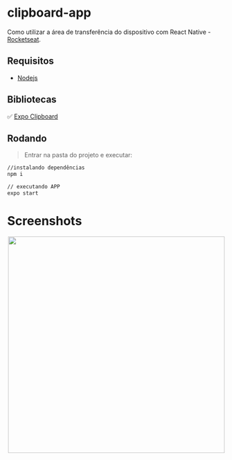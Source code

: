# clipboard-app
Como utilizar a área de transferência do dispositivo com React Native - [Rocketseat](https://www.youtube.com/watch?v=SemmvugOm_g&ab_channel=Rocketseat).

## Requisitos
- [Nodejs](https://nodejs.org/en/download/)

## Bibliotecas

:white_check_mark:	[Expo Clipboard](https://docs.expo.dev/versions/latest/sdk/clipboard/)


## Rodando
> Entrar na pasta do projeto e executar: 

```sh 
//instalando dependências 
npm i 

// executando APP
expo start
```

# Screenshots
<p align="center">
  <img src="https://github.com/karenyov/copy-app/blob/main/app.png" width="500">
</p>

